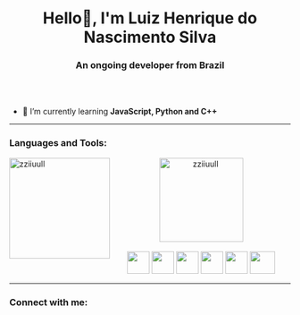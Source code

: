 <h1 align="center">Hello👋, I'm Luiz Henrique do Nascimento Silva</h1>
<h3 align="center">An ongoing developer from <strong>Brazil</strong></h3>
<br><br>

- 🌱 I’m currently learning **JavaScript, Python and C++**

<hr>

<h3 align="left">Languages and Tools:</h3>

<img height="180em" align="left" src="https://github-readme-stats.vercel.app/api?username=zziiuull&show_icons=true&locale=en&theme=dracula" alt="zziiuull" />

<div align="center">
  <img height="150em" align="center" src="https://github-readme-stats.vercel.app/api/top-langs?username=zziiuull&show_icons=true&locale=en&layout=compact&theme=dracula" alt="zziiuull"/>
  <br><br>
  
  <img height="40" width="40" src="https://cdn.jsdelivr.net/gh/devicons/devicon/icons/javascript/javascript-original.svg" />
  <img height="40" width="40" src="https://cdn.jsdelivr.net/gh/devicons/devicon/icons/python/python-original.svg" />
  <img height="40" width="40" src="https://cdn.jsdelivr.net/gh/devicons/devicon/icons/c/c-original.svg" />
  <img height="40" width="40" src="https://cdn.jsdelivr.net/gh/devicons/devicon/icons/html5/html5-original.svg" />
  <img height="40" width="40" src="https://cdn.jsdelivr.net/gh/devicons/devicon/icons/css3/css3-original.svg" />
  <img height="40" width="45" src="https://cdn.jsdelivr.net/gh/devicons/devicon/icons/bootstrap/bootstrap-plain.svg" />  
          
</div>
<hr>

<h3 align="left">Connect with me:</h3>
<p align="left">
<div>
    <a href="https://www.instagram.com/luizhnsc/" target="_blank"><img src="https://img.shields.io/badge/Instagram-E4405F?style=for-the-badge&logo=instagram&logoColor=white" alt=""></a>
    <a href="https://www.linkedin.com/in/luizhenriquedonascimentosilva/" target="_blank"><img src="https://img.shields.io/badge/LinkedIn-0077B5?style=for-the-badge&logo=linkedin&logoColor=white" alt=""></a>
  <a href="https://twitter.com/Luizhnsc" target="_blank"><img src="https://img.shields.io/badge/Twitter-1DA1F2?style=for-the-badge&logo=twitter&logoColor=white" alt=""></a>
</div>
